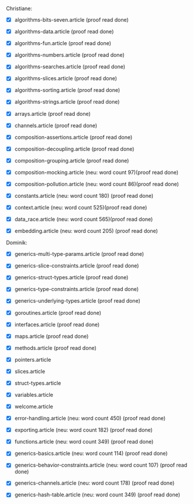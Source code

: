 Christiane:

- [x] algorithms-bits-seven.article (proof read done)

- [x] algorithms-data.article (proof read done)

- [x] algorithms-fun.article (proof read done)

- [x] algorithms-numbers.article (proof read done)

- [x] algorithms-searches.article (proof read done)

- [x] algorithms-slices.article (proof read done)

- [x] algorithms-sorting.article (proof read done)

- [x] algorithms-strings.article (proof read done)

- [x] arrays.article (proof read done)

- [x] channels.article (proof read done)

- [x] composition-assertions.article (proof read done)

- [x] composition-decoupling.article (proof read done)

- [x] composition-grouping.article (proof read done)

- [x] composition-mocking.article (neu: word count 97)(proof read done)

- [x] composition-pollution.article (neu: word count 86)(proof read done)

- [x] constants.article (neu: word count 180) (proof read done)

- [x] context.article (neu: word count 525)(proof read done)

- [x] data_race.article (neu: word count 565)(proof read done)

- [x] embedding.article (neu: word count 205) (proof read done)

Dominik:

- [x] generics-multi-type-params.article (proof read done)

- [x] generics-slice-constraints.article (proof read done)

- [x] generics-struct-types.article (proof read done)

- [x] generics-type-constraints.article (proof read done)

- [x] generics-underlying-types.article (proof read done)

- [x] goroutines.article (proof read done)

- [x] interfaces.article (proof read done)

- [x] maps.article (proof read done)

- [x] methods.article (proof read done)

- [x] pointers.article

- [x] slices.article

- [x] struct-types.article

- [x] variables.article

- [x] welcome.article

- [x] error-handling.article (neu: word count 450) (proof read done)

- [x] exporting.article (neu: word count 182) (proof read done)

- [x] functions.article (neu: word count 349) (proof read done)

- [x] generics-basics.article (neu: word count 114) (proof read done)

- [x] generics-behavior-constraints.article (neu: word count 107) (proof read done)

- [x] generics-channels.article (neu: word count 178) (proof read done)

- [x] generics-hash-table.article (neu: word count 349) (proof read done)
